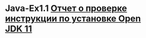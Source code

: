 # Java-Ex1.1 [Отчет о проверке инструкции по установке Open JDK 11](https://github.com/DariaPap/Java-Ex1.1/blob/master/report.md)


